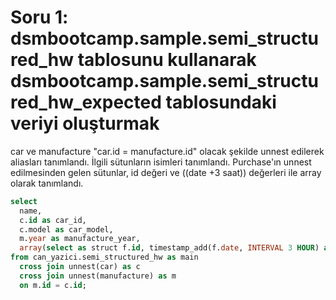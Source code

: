 # Soru 1: dsmbootcamp.sample.semi_structured_hw tablosunu kullanarak dsmbootcamp.sample.semi_structured_hw_expected tablosundaki veriyi oluşturmak

car ve manufacture "car.id = manufacture.id" olacak şekilde unnest edilerek aliasları tanımlandı. 
İlgili sütunların isimleri tanımlandı.
Purchase'ın unnest edilmesinden gelen sütunlar, id değeri ve ((date +3 saat)) değerleri ile array olarak tanımlandı.

```SQL
select 
  name, 
  c.id as car_id, 
  c.model as car_model, 
  m.year as manufacture_year, 
  array(select as struct f.id, timestamp_add(f.date, INTERVAL 3 HOUR) as date from unnest(purchase) as f) as purchase
from can_yazici.semi_structured_hw as main
  cross join unnest(car) as c
  cross join unnest(manufacture) as m
  on m.id = c.id;
```

